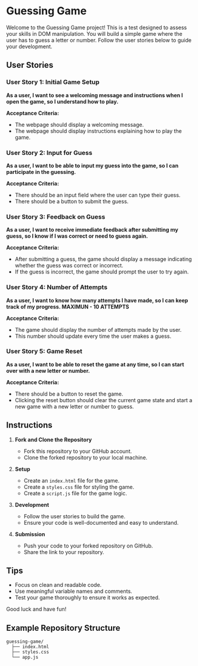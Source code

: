 # Guessing Game

Welcome to the Guessing Game project! This is a test designed to assess your skills in DOM manipulation. You will build a simple game where the user has to guess a letter or number. Follow the user stories below to guide your development.

## User Stories

### User Story 1: Initial Game Setup

**As a user, I want to see a welcoming message and instructions when I open the game, so I understand how to play.**

**Acceptance Criteria:**

- The webpage should display a welcoming message.
- The webpage should display instructions explaining how to play the game.

### User Story 2: Input for Guess

**As a user, I want to be able to input my guess into the game, so I can participate in the guessing.**

**Acceptance Criteria:**

- There should be an input field where the user can type their guess.
- There should be a button to submit the guess.

### User Story 3: Feedback on Guess

**As a user, I want to receive immediate feedback after submitting my guess, so I know if I was correct or need to guess again.**

**Acceptance Criteria:**

- After submitting a guess, the game should display a message indicating whether the guess was correct or incorrect.
- If the guess is incorrect, the game should prompt the user to try again.

### User Story 4: Number of Attempts

**As a user, I want to know how many attempts I have made, so I can keep track of my progress. MAXIMUN - 10 ATTEMPTS**

**Acceptance Criteria:**

- The game should display the number of attempts made by the user.
- This number should update every time the user makes a guess.

### User Story 5: Game Reset

**As a user, I want to be able to reset the game at any time, so I can start over with a new letter or number.**

**Acceptance Criteria:**

- There should be a button to reset the game.
- Clicking the reset button should clear the current game state and start a new game with a new letter or number to guess.

## Instructions

1. **Fork and Clone the Repository**
   - Fork this repository to your GitHub account.
   - Clone the forked repository to your local machine.

2. **Setup**
   - Create an `index.html` file for the game.
   - Create a `styles.css` file for styling the game.
   - Create a `script.js` file for the game logic.

3. **Development**
   - Follow the user stories to build the game.
   - Ensure your code is well-documented and easy to understand.

4. **Submission**
   - Push your code to your forked repository on GitHub.
   - Share the link to your repository.

## Tips

- Focus on clean and readable code.
- Use meaningful variable names and comments.
- Test your game thoroughly to ensure it works as expected.

Good luck and have fun!

## Example Repository Structure

```
guessing-game/
  ├── index.html
  ├── styles.css
  └── app.js
```
